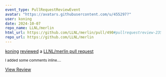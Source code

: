 ```yaml
---
event_type: PullRequestReviewEvent
avatar: "https://avatars.githubusercontent.com/u/455297?"
user: koning
date: 2024-10-07
repo_name: LLNL/merlin
html_url: https://github.com/LLNL/merlin/pull/490#pullrequestreview-2352472855
repo_url: https://github.com/LLNL/merlin
---
```


<a href='https://github.com/koning' target='_blank'>koning</a> <a href='https://github.com/LLNL/merlin/pull/490#pullrequestreview-2352472855' target='_blank'>reviewed</a> a <a href='https://github.com/LLNL/merlin/pull/490' target='_blank'>LLNL/merlin pull request</a>

<small>I added some comments inline....</small>

<a href='https://github.com/LLNL/merlin/pull/490#pullrequestreview-2352472855' target='_blank'>View Review</a>